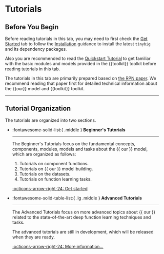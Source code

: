 # Tutorials

## Before You Begin

Before reading tutorials in this tab, you may need to first check the [Get Started](../guides/index.md) tab to follow the 
[Installation](../guides/installation.md) guidance to install the latest `tinybig` and its dependency packages. 

Also you are recommended to read the [Quickstart Tutorial](../guides/quick_start.md) to get familiar 
with the basic modules and models provided in the {{toolkit}} toolkit before reading tutorials in this tab.

The tutorials in this tab are primarily prepared based on 
[the RPN paper](https://github.com/jwzhanggy/tinyBIG/blob/main/docs/assets/files/rpn_paper.pdf). 
We recommend reading that paper first for detailed technical information about the {{our}} model and {{toolkit}} toolkit. 

-------------------------

## Tutorial Organization

The tutorials are organized into two sections.

<div class="grid cards" markdown>

-   :fontawesome-solid-list:{ .middle } __Beginner's Tutorials__

    ---

    The Beginner's Tutorials focus on the fundamental concepts, components, modules, models 
    and tasks about the {{ our }} model, which are organized as follows:
    <ol>
        <li>Tutorials on component functions.</li>
        <li>Tutorials on {{ our }} model building.</li>
        <li>Tutorials on the datasets.</li>
        <li>Tutorials on function learning tasks.</li>
    </ol>

    [:octicons-arrow-right-24: Get started](./beginner/index.md)

-   :fontawesome-solid-table-list:{ .lg .middle } __Advanced Tutorials__

    ---

    The Advanced Tutorials focus on more advanced topics about {{ our }} related to the 
    state-of-the-art deep function learning techniques and tasks.

    The advanced tutorials are still in development, which will be released when they are ready.

    [:octicons-arrow-right-24: More information...](./advanced/index.md)

</div>
